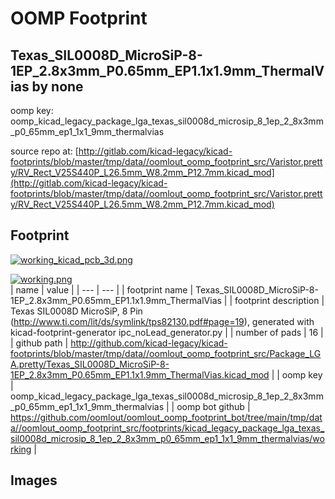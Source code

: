 # OOMP Footprint  
## Texas_SIL0008D_MicroSiP-8-1EP_2.8x3mm_P0.65mm_EP1.1x1.9mm_ThermalVias  by none  
  
oomp key: oomp_kicad_legacy_package_lga_texas_sil0008d_microsip_8_1ep_2_8x3mm_p0_65mm_ep1_1x1_9mm_thermalvias  
  
source repo at: [http://gitlab.com/kicad-legacy/kicad-footprints/blob/master/tmp/data//oomlout_oomp_footprint_src/Varistor.pretty/RV_Rect_V25S440P_L26.5mm_W8.2mm_P12.7mm.kicad_mod](http://gitlab.com/kicad-legacy/kicad-footprints/blob/master/tmp/data//oomlout_oomp_footprint_src/Varistor.pretty/RV_Rect_V25S440P_L26.5mm_W8.2mm_P12.7mm.kicad_mod)  
## Footprint  
  
[![working_kicad_pcb_3d.png](working_kicad_pcb_3d_600.png)](working_kicad_pcb_3d.png)  
  
[![working.png](working_600.png)](working.png)  
| name | value | 
| --- | --- | 
| footprint name | Texas_SIL0008D_MicroSiP-8-1EP_2.8x3mm_P0.65mm_EP1.1x1.9mm_ThermalVias | 
| footprint description | Texas SIL0008D MicroSiP, 8 Pin (http://www.ti.com/lit/ds/symlink/tps82130.pdf#page=19), generated with kicad-footprint-generator ipc_noLead_generator.py | 
| number of pads | 16 | 
| github path | http://github.com/kicad-legacy/kicad-footprints/blob/master/tmp/data//oomlout_oomp_footprint_src/Package_LGA.pretty/Texas_SIL0008D_MicroSiP-8-1EP_2.8x3mm_P0.65mm_EP1.1x1.9mm_ThermalVias.kicad_mod | 
| oomp key | oomp_kicad_legacy_package_lga_texas_sil0008d_microsip_8_1ep_2_8x3mm_p0_65mm_ep1_1x1_9mm_thermalvias | 
| oomp bot github | https://github.com/oomlout/oomlout_oomp_footprint_bot/tree/main/tmp/data//oomlout_oomp_footprint_src/footprints/kicad_legacy_package_lga_texas_sil0008d_microsip_8_1ep_2_8x3mm_p0_65mm_ep1_1x1_9mm_thermalvias/working | 
## Images  
